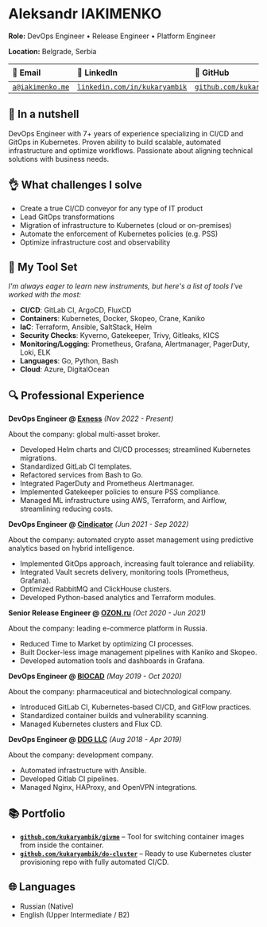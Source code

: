 # Aleksandr IAKIMENKO

**Role:** DevOps Engineer • Release Engineer • Platform Engineer

**Location:** Belgrade, Serbia

| 📧 Email                                      | 🔗 LinkedIn                                                               | 🔗 GitHub                                                  | 🛩️ Telegram                                 |
| :-------------------------------------------- | :------------------------------------------------------------------------ | :--------------------------------------------------------- | :------------------------------------------ |
| [`a@iakimenko.me`](mailto:a@iakimenko.me) | [`linkedin.com/in/kukaryambik`](https://www.linkedin.com/in/kukaryambik/) | [`github.com/kukaryambik`](https://github.com/kukaryambik) | [`@kukaryambik`](https://t.me/kukaryambik/) |

## 🥜 In a nutshell

DevOps Engineer with 7+ years of experience specializing in CI/CD and GitOps in Kubernetes. Proven ability to build scalable, automated infrastructure and optimize workflows. Passionate about aligning technical solutions with business needs.

## 👌 What challenges I solve

- Create a true CI/CD conveyor for any type of IT product
- Lead GitOps transformations
- Migration of infrastructure to Kubernetes (cloud or on-premises)
- Automate the enforcement of Kubernetes policies (e.g. PSS)
- Optimize infrastructure cost and observability

## 🧰 My Tool Set

_I'm always eager to learn new instruments, but here's a list of tools I've worked with the most:_

- **CI/CD**: GitLab CI, ArgoCD, FluxCD
- **Containers**: Kubernetes, Docker, Skopeo, Crane, Kaniko
- **IaC**: Terraform, Ansible, SaltStack, Helm
- **Security Checks**: Kyverno, Gatekeeper, Trivy, Gitleaks, KICS
- **Monitoring/Logging**: Prometheus, Grafana, Alertmanager, PagerDuty, Loki, ELK
- **Languages**: Go, Python, Bash
- **Cloud**: Azure, DigitalOcean

## 🔍 Professional Experience

**DevOps Engineer @ [Exness](https://www.exness.com/)** _(Nov 2022 - Present)_

About the company: global multi-asset broker.

- Developed Helm charts and CI/CD processes; streamlined Kubernetes migrations.
- Standardized GitLab CI templates.
- Refactored services from Bash to Go.
- Integrated PagerDuty and Prometheus Alertmanager.
- Implemented Gatekeeper policies to ensure PSS compliance.
- Managed ML infrastructure using AWS, Terraform, and Airflow, streamlining reducing costs.

**DevOps Engineer @ [Cindicator](https://cindicator.com/)** _(Jun 2021 - Sep 2022)_

About the company: automated crypto asset management using predictive analytics based on hybrid intelligence.

- Implemented GitOps approach, increasing fault tolerance and reliability.
- Integrated Vault secrets delivery, monitoring tools (Prometheus, Grafana).
- Optimized RabbitMQ and ClickHouse clusters.
- Developed Python-based analytics and Terraform modules.

**Senior Release Engineer @ [OZON.ru](https://www.ozon.ru/)** _(Oct 2020 - Jun 2021)_

About the company: leading e-commerce platform in Russia.

- Reduced Time to Market by optimizing CI processes.
- Built Docker-less image management pipelines with Kaniko and Skopeo.
- Developed automation tools and dashboards in Grafana.

**DevOps Engineer @ [BIOCAD](https://eng.biocad.ru/)** _(May 2019 - Oct 2020)_

About the company: pharmaceutical and biotechnological company.

- Introduced GitLab CI, Kubernetes-based CI/CD, and GitFlow practices.
- Standardized container builds and vulnerability scanning.
- Managed Kubernetes clusters and Flux CD.

**DevOps Engineer @ [DDG LLC](https://www.linkedin.com/company/ddgcorp/about/)** _(Aug 2018 - Apr 2019)_

About the company: development company.

- Automated infrastructure with Ansible.
- Developed Gitlab CI pipelines.
- Managed Nginx, HAProxy, and OpenVPN integrations.

## 📚 Portfolio

- **[`github.com/kukaryambik/givme`](https://github.com/kukaryambik/givme)** – Tool for switching container images from inside the container.
- **[`github.com/kukaryambik/do-cluster`](https://github.com/kukaryambik/do-cluster)** – Ready to use Kubernetes cluster provisioning repo with fully automated CI/CD.

## 🌐 Languages

- Russian (Native)
- English (Upper Intermediate / B2)
